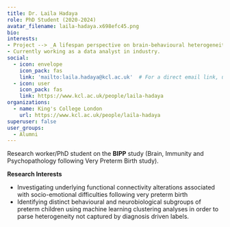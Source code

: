 ```yaml
---
title: Dr. Laila Hadaya
role: PhD Student (2020-2024)
avatar_filename: laila-hadaya.x698efc45.png
bio:
interests:
- Project --> _A lifespan perspective on brain-behavioural heterogeneity following very preterm birth_
- Currently working as a data analyst in industry.
social:
  - icon: envelope
    icon_pack: fas
    link: 'mailto:laila.hadaya@kcl.ac.uk'  # For a direct email link, use "mailto:test@example.org".
  - icon: user
    icon_pack: fas
    link: https://www.kcl.ac.uk/people/laila-hadaya
organizations:
  - name: King's College London
    url: https://www.kcl.ac.uk/people/laila-hadaya
superuser: false
user_groups:
  - Alumni
---
```



Research worker/PhD student on the **BIPP** study (Brain, Immunity and Psychopathology following Very Preterm Birth study).

**Research Interests**

* Investigating underlying functional connectivity alterations associated with socio-emotional difficulties following very preterm birth
* Identifying distinct behavioural and neurobiological subgroups of preterm children using machine learning clustering analyses in order to parse heterogeneity not captured by diagnosis driven labels.
